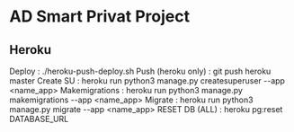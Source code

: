 # AD Smart Privat Project

## Heroku
Deploy              : ./heroku-push-deploy.sh
Push (heroku only)  : git push heroku master
Create SU           : heroku run python3 manage.py createsuperuser --app <name_app>
Makemigrations      : heroku run python3 manage.py makemigrations --app <name_app>
Migrate             : heroku run python3 manage.py migrate --app <name_app>
RESET DB (ALL)      : heroku pg:reset DATABASE_URL
